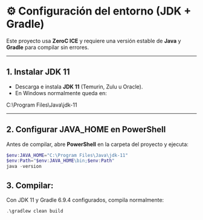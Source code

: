 # ⚙️ Configuración del entorno (JDK + Gradle)

Este proyecto usa **ZeroC ICE** y requiere una versión estable de **Java** y **Gradle** para compilar sin errores.

---

## 1. Instalar **JDK 11**

- Descarga e instala **JDK 11** (Temurin, Zulu u Oracle).  
- En Windows normalmente queda en:  

C:\Program Files\Java\jdk-11



---

## 2. Configurar **JAVA_HOME** en PowerShell

Antes de compilar, abre **PowerShell** en la carpeta del proyecto y ejecuta:

```powershell
$env:JAVA_HOME="C:\Program Files\Java\jdk-11"
$env:Path="$env:JAVA_HOME\bin;$env:Path"
java -version
```

## 3. Compilar:
Con JDK 11 y Gradle 6.9.4 configurados, compila normalmente:
```powershell
.\gradlew clean build
```
